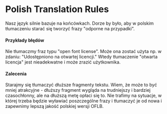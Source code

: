 <h1>Polish Translation Rules</h1>

<p> Nasz język silnie bazuje na końcówkach. Dorze by było, aby w polskim tłumaczeniu starać się tworzyć frazy "odporne na przypadki". </p>

<h4> Przykłady błędów </h4>
<p> Nie tłumaczmy fraz typu "open font license". Może ona zostać użyta np. w zdaniu: "Udostępniono na otwartej licencji." Wtedy tłumaczenie "otwarta licencja" jest nieadekwatne i może zrazić użytkownika. </p>

<h4> Zalecenia </h4>
<p> Starajmy się tłumaczyć dłuższe fragmenty tekstu. Wiem, że może to być mniej atrakcyjne - dłuższy fragment wygląda na trudniejszy i bardziej czasochłonny, ale na dłuższą metę opłaci się to. Nie trafimy na sytuacje, w której trzeba będzie wyławiać poszczególne frazy i tłumaczyć je od nowa i zapewnimy lepszą jakość polskiej wersji OFLB. </p>